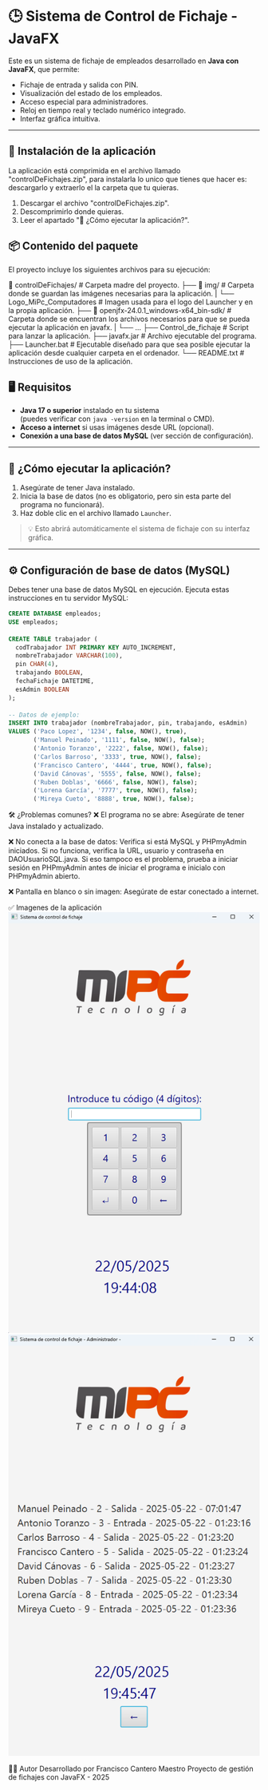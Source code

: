 # 🕒 Sistema de Control de Fichaje - JavaFX

Este es un sistema de fichaje de empleados desarrollado en **Java con JavaFX**, que permite:

- Fichaje de entrada y salida con PIN.
- Visualización del estado de los empleados.
- Acceso especial para administradores.
- Reloj en tiempo real y teclado numérico integrado.
- Interfaz gráfica intuitiva.

---


## 📩 Instalación de la aplicación

La aplicación está comprimida en el archivo llamado "controlDeFichajes.zip", para instalarla lo unico que tienes que hacer es: descargarlo y extraerlo el la carpeta que tu quieras.
1. Descargar el archivo "controlDeFichajes.zip".
2. Descomprimirlo donde quieras.
3. Leer el apartado "🚀 ¿Cómo ejecutar la aplicación?".

## 📦 Contenido del paquete

El proyecto incluye los siguientes archivos para su ejecución:

📁 controlDeFichajes/ # Carpeta madre del proyecto.
├── 📁 img/ # Carpeta donde se guardan las imágenes necesarias para la aplicación.
|    └── Logo_MiPc_Computadores # Imagen usada para el logo del Launcher y en la propia aplicación.
├── 📁 openjfx-24.0.1_windows-x64_bin-sdk/ # Carpeta donde se encuentran los archivos necesarios para que se pueda ejecutar la aplicación en javafx.
|    └── ...
├── Control_de_fichaje # Script para lanzar la aplicación.
├── javafx.jar # Archivo ejecutable del programa.
├── Launcher.bat # Ejecutable diseñado para que sea posible ejecutar la aplicación desde cualquier carpeta en el ordenador.
└── README.txt # Instrucciones de uso de la aplicación.

## 🖥️ Requisitos

- **Java 17 o superior** instalado en tu sistema  
  (puedes verificar con `java -version` en la terminal o CMD).
- **Acceso a internet** si usas imágenes desde URL (opcional).
- **Conexión a una base de datos MySQL** (ver sección de configuración).

---

## 🚀 ¿Cómo ejecutar la aplicación?

1. Asegúrate de tener Java instalado.
2. Inicia la base de datos (no es obligatorio, pero sin esta parte del programa no funcionará).
3. Haz doble clic en el archivo llamado `Launcher`.

> 💡 Esto abrirá automáticamente el sistema de fichaje con su interfaz gráfica.

---

## ⚙️ Configuración de base de datos (MySQL)

Debes tener una base de datos MySQL en ejecución. Ejecuta estas instrucciones en tu servidor MySQL:

```sql
CREATE DATABASE empleados;
USE empleados;

CREATE TABLE trabajador (
  codTrabajador INT PRIMARY KEY AUTO_INCREMENT,
  nombreTrabajador VARCHAR(100),
  pin CHAR(4),
  trabajando BOOLEAN,
  fechaFichaje DATETIME,
  esAdmin BOOLEAN
);

-- Datos de ejemplo:
INSERT INTO trabajador (nombreTrabajador, pin, trabajando, esAdmin)
VALUES ('Paco Lopez', '1234', false, NOW(), true),
       ('Manuel Peinado', '1111', false, NOW(), false);
       ('Antonio Toranzo', '2222', false, NOW(), false);
       ('Carlos Barroso', '3333', true, NOW(), false);
       ('Francisco Cantero', '4444', true, NOW(), false);
       ('David Cánovas', '5555', false, NOW(), false);
       ('Ruben Doblas', '6666', false, NOW(), false);
       ('Lorena García', '7777', true, NOW(), false);
       ('Mireya Cueto', '8888', true, NOW(), false);
```
🛠️ ¿Problemas comunes?
❌ El programa no se abre: Asegúrate de tener Java instalado y actualizado.

❌ No conecta a la base de datos: Verifica si está MySQL y PHPmyAdmin iniciados.
   Si no funciona, verifica la URL, usuario y contraseña en DAOUsuarioSQL.java.
   Si eso tampoco es el problema, prueba a iniciar sesión en PHPmyAdmin antes de iniciar el programa e inicialo con PHPmyAdmin abierto.

❌ Pantalla en blanco o sin imagen: Asegúrate de estar conectado a internet.


✅ Imagenes de la aplicación
![imgNormalMode](img/imgNormalMode.png)
![imgAdminMode](img/imgAdminMode.png)




👨‍💻 Autor
Desarrollado por Francisco Cantero Maestro
Proyecto de gestión de fichajes con JavaFX - 2025
